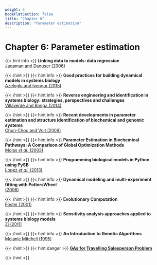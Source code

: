 ```yaml
---
weight: 6
bookFlatSection: false
title: "Chapter 6"
description: "Parameter estimation"
---
```


# Chapter 6: Parameter estimation

{{< hint info >}}
**Linking data to models: data regression**   
[Jaqaman and Danuser (2006)](http://doi.org/)


{{< /hint >}}
{{< hint info >}}
**Good practices for building dynamical models in systems biology**   
[Azeloglu and Iyengar (2015)](http://doi.org/)


{{< /hint >}}
{{< hint info >}}
**Reverse engineering and identification in systems biology: strategies, perspectives and challenges**   
[Villaverde and Banga (2014)](http://doi.org/)


{{< /hint >}}
{{< hint info >}}
**Recent developments in parameter estimation and structure identification of biochemical and genomic systems**   
[Chun-Chou and Voit (2009)](http://doi.org/)


{{< /hint >}}
{{< hint info >}}
**Parameter Estimation in Biochemical Pathways: A Comparison of Global Optimization Methods**   
[Moles _et al._ (2003)](http://doi.org/)


{{< /hint >}}
{{< hint info >}}
**Programming biological models in Python using PySB**   
[Lopez _et al._ (2013)](http://doi.org/)


{{< /hint >}}
{{< hint info >}}
**Dynamical modeling and multi-experiment fitting with PottersWheel**   
[ (2008)](http://doi.org/)


{{< /hint >}}
{{< hint info >}}
**Evolutionary Computation**   
[Foster (2001)](http://doi.org/)


{{< /hint >}}
{{< hint info >}}
**Sensitivity analysis approaches applied to systems biology models**   
[Zi (2011)](http://doi.org/)


{{< /hint >}}
{{< hint info >}}
**An Introduction to Genetic Algorithms**   
[Melanie Mitchell (1995)](http://doi.org/)


{{< /hint >}}
{{< hint danger >}}
[**GAs for Travelling Salesperson Problem**](http://www.obitko.com/tutorials/genetic-algorithms/tsp-example.php)


{{< /hint >}}
